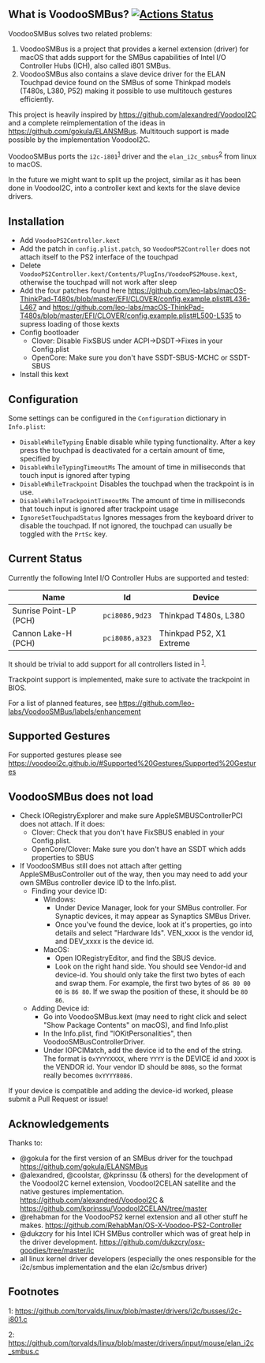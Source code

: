 ## What is VoodooSMBus? [![Actions Status](https://github.com/leo-labs/VoodooSMBus/workflows/CI/badge.svg)](https://github.com/leo-labs/VoodooSMBus/actions)

VoodooSMBus solves two related problems: 
  
  1. VoodooSMBus is a project that provides a kernel extension (driver) for macOS that adds support for the SMBus capabilities of Intel I/O Controller Hubs (ICH), also called i801 SMBus. 
  2. VoodooSMBus also contains a slave device driver for the ELAN Touchpad device found on the SMBus of some Thinkpad models (T480s, L380, P52) making it possible to use multitouch gestures efficiently.

This project is heavily inspired by https://github.com/alexandred/VoodooI2C and a complete reimplementation of the ideas in https://github.com/gokula/ELANSMBus. Multitouch support is made possible by the implementation VoodooI2C.

VoodooSMBus ports the `i2c-i801`<sup>[1](#i2c-i801)</sup> driver and the `elan_i2c_smbus`<sup>[2](#elan_i2c_smbus)</sup> from linux to macOS.

In the future we might want to split up the project,  similar as it has been done in VoodooI2C, into a controller kext and kexts for the slave device drivers.

## Installation

- Add `VoodooPS2Controller.kext`
- Add the patch in `config.plist.patch`, so `VoodooPS2Controller` does not attach itself to the PS2 interface of the touchpad
- Delete `VoodooPS2Controller.kext/Contents/PlugIns/VoodooPS2Mouse.kext`, otherwise the touchpad will not work after sleep
- Add the four patches found here https://github.com/leo-labs/macOS-ThinkPad-T480s/blob/master/EFI/CLOVER/config.example.plist#L436-L467 and https://github.com/leo-labs/macOS-ThinkPad-T480s/blob/master/EFI/CLOVER/config.example.plist#L500-L535 to supress loading of those kexts
- Config bootloader
  - Clover: Disable FixSBUS under ACPI->DSDT->Fixes in your Config.plist
  - OpenCore: Make sure you don't have SSDT-SBUS-MCHC or SSDT-SBUS
- Install this kext

## Configuration

Some settings can be configured in the `Configuration` dictionary in `Info.plist`:

* `DisableWhileTyping` Enable disable while typing functionality. After a key press the touchpad is deactivated for a certain amount of time, specified by
* `DisableWhileTypingTimeoutMs` The amount of time in milliseconds that touch input is ignored after typing
* `DisableWhileTrackpoint` Disables the touchpad when the trackpoint is in use.
* `DisableWhileTrackpointTimeoutMs` The amount of time in milliseconds that touch input is ignored after trackpoint usage
* `IgnoreSetTouchpadStatus` Ignores messages from the keyboard driver to disable the touchpad. If not ignored, the touchpad can usually be toggled with the `PrtSc` key. 

## Current Status

Currently the following Intel I/O Controller Hubs are supported and tested:

| Name                   | Id             |  Device                  |
| ---------------------- | -------------- | ------------------------ |
| Sunrise Point-LP (PCH) | `pci8086,9d23` | Thinkpad T480s, L380     |
| Cannon Lake-H (PCH)    | `pci8086,a323` | Thinkpad P52, X1 Extreme |


It should be trivial to add support for all controllers listed in <sup>[1](#i2c-i801)</sup>. 

Trackpoint support is implemented, make sure to activate the trackpoint in BIOS.

For a list of planned features, see https://github.com/leo-labs/VoodooSMBus/labels/enhancement

## Supported Gestures

For supported gestures please see https://voodooi2c.github.io/#Supported%20Gestures/Supported%20Gestures

## VoodooSMBus does not load
- Check IORegistryExplorer and make sure AppleSMBUSControllerPCI does not attach. If it does:
  - Clover: Check that you don't have FixSBUS enabled in your Config.plist.
  - OpenCore/Clover: Make sure you don't have an SSDT which adds properties to SBUS
- If VoodooSMBus still does not attach after getting AppleSMBusController out of the way, then you may need to add your own SMBus controller device ID to the Info.plist.
  - Finding your device ID:
    - Windows: 
      - Under Device Manager, look for your SMBus controller. For Synaptic devices, it may appear as Synaptics SMBus Driver.
      - Once you've found the device, look at it's properties, go into details and select "Hardware Ids". VEN_xxxx is the vendor id, and DEV_xxxx is the device id.
    - MacOS:
      - Open IORegistryEditor, and find the SBUS device.
      - Look on the right hand side. You should see Vendor-id and device-id. You should only take the first two bytes of each and swap them. For example, the first two bytes of `86 80 00 00` is `86 80`. If we swap the position of these, it should be `80 86`.
  - Adding Device id:
    - Go into VoodooSMBus.kext (may need to right click and select "Show Package Contents" on macOS), and find Info.plist
    - In the Info.plist, find "IOKitPersonalities", then VoodooSMBusControllerDriver.
    - Under IOPCIMatch, add the device id to the end of the string. The format is `0xYYYYXXXX`, where `YYYY` is the DEVICE id and `XXXX` is the VENDOR id. Your vendor ID should be `8086`, so the format really becomes `0xYYYY8086`.

If your device is compatible and adding the device-id worked, please submit a Pull Request or issue!

## Acknowledgements

Thanks to:
- @gokula for the first version of an SMBus driver for the touchpad https://github.com/gokula/ELANSMBus
- @alexandred, @coolstar, @kprinssu (& others) for the development of the VoodooI2C kernel extension, VoodooI2CELAN satellite and the native gestures implementation. https://github.com/alexandred/VoodooI2C & https://github.com/kprinssu/VoodooI2CELAN/tree/master
- @rehabman for the VoodooPS2 kernel extension and all other stuff he makes. https://github.com/RehabMan/OS-X-Voodoo-PS2-Controller
- @dukzcry for his Intel ICH SMBus controller which was of great help in the driver development. https://github.com/dukzcry/osx-goodies/tree/master/ic 
- all linux kernel driver developers (especially the ones responsible for the i2c/smbus implementation and the elan i2c/smbus driver)

## Footnotes

<a name="i2c-i801">1</a>: https://github.com/torvalds/linux/blob/master/drivers/i2c/busses/i2c-i801.c

<a name="elan_i2c_smbus">2</a>: https://github.com/torvalds/linux/blob/master/drivers/input/mouse/elan_i2c_smbus.c
